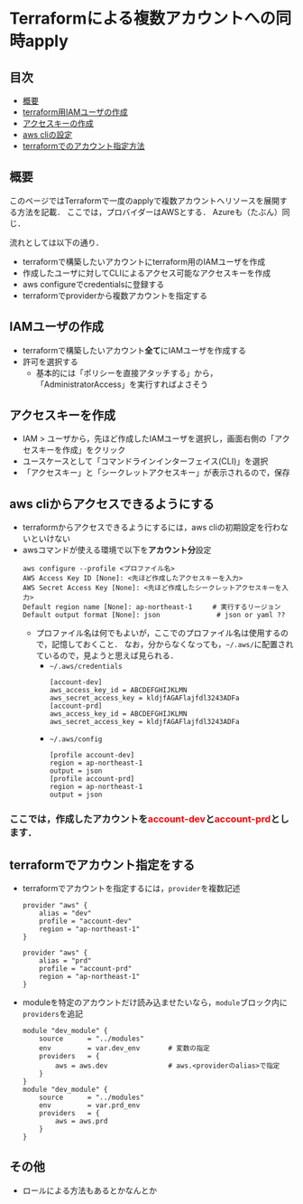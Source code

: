 # Terraformによる複数アカウントへの同時apply

## 目次
- [概要](#概要)
- [terraform用IAMユーザの作成](#iamユーザの作成)
- [アクセスキーの作成](#アクセスキーを作成)
- [aws cliの設定](#aws-cliからアクセスできるようにする)
- [terraformでのアカウント指定方法](#terraformでアカウント指定をする)

## 概要
このページではTerraformで一度のapplyで複数アカウントへリソースを展開する方法を記載．
ここでは，プロバイダーはAWSとする．
Azureも（たぶん）同じ．

流れとしては以下の通り．
- terraformで構築したいアカウントにterraform用のIAMユーザを作成
- 作成したユーザに対してCLIによるアクセス可能なアクセスキーを作成
- aws configureでcredentialsに登録する
- terraformでproviderから複数アカウントを指定する

## IAMユーザの作成
- terraformで構築したいアカウント**全て**にIAMユーザを作成する
- 許可を選択する
    - 基本的には「ポリシーを直接アタッチする」から，「AdministratorAccess」を実行すればよさそう

## アクセスキーを作成
- IAM > ユーザから，先ほど作成したIAMユーザを選択し，画面右側の「アクセスキーを作成」をクリック
- ユースケースとして「コマンドラインインターフェイス(CLI)」を選択
- 「アクセスキー」と「シークレットアクセスキー」が表示されるので，保存

## aws cliからアクセスできるようにする
- terraformからアクセスできるようにするには，aws cliの初期設定を行わないといけない
- awsコマンドが使える環境で以下を**アカウント分**設定
    ```
    aws configure --profile <プロファイル名>
    AWS Access Key ID [None]: <先ほど作成したアクセスキーを入力>
    AWS Secret Access Key [None]: <先ほど作成したシークレットアクセスキーを入力>
    Default region name [None]: ap-northeast-1     # 実行するリージョン
    Default output format [None]: json              # json or yaml ??
    ``` 
    - プロファイル名は何でもよいが，ここでのプロファイル名は使用するので，記憶しておくこと．
    なお，分からなくなっても，`~/.aws/`に配置されているので，見ようと思えば見られる．
        - `~/.aws/credentials`
            ```
            [account-dev]
            aws_access_key_id = ABCDEFGHIJKLMN
            aws_secret_access_key = kldjfAGAFlajfdl3243ADFa
            [account-prd]
            aws_access_key_id = ABCDEFGHIJKLMN
            aws_secret_access_key = kldjfAGAFlajfdl3243ADFa
            ```
        - `~/.aws/config`
            ```
            [profile account-dev]
            region = ap-northeast-1
            output = json
            [profile account-prd]
            region = ap-northeast-1
            output = json
            ```
<h3>ここでは，作成したアカウントを<span style="color: red">account-dev</span>と<span style="color: red">account-prd</span>とします．</h3>

## terraformでアカウント指定をする
- terraformでアカウントを指定するには，`provider`を複数記述
    ```HCL
    provider "aws" {
        alias = "dev"
        profile = "account-dev"
        region = "ap-northeast-1"
    }

    provider "aws" {
        alias = "prd"
        profile = "account-prd"
        region = "ap-northeast-1"
    }
    ```
- moduleを特定のアカウントだけ読み込ませたいなら，`module`ブロック内に`providers`を追記
    ```HCL
    module "dev_module" {
        source      = "../modules"
        env         = var.dev_env       # 変数の指定
        providers   = {
            aws = aws.dev               # aws.<providerのalias>で指定
        }
    }
    module "dev_module" {
        source      = "../modules"
        env         = var.prd_env
        providers   = {
            aws = aws.prd
        }
    }
    ```

## その他
- ロールによる方法もあるとかなんとか